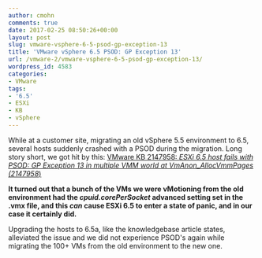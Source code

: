 ```yaml
---
author: cmohn
comments: true
date: 2017-02-25 08:50:26+00:00
layout: post
slug: vmware-vsphere-6-5-psod-gp-exception-13
title: 'VMware vSphere 6.5 PSOD: GP Exception 13'
url: /vmware-2/vmware-vsphere-6-5-psod-gp-exception-13/
wordpress_id: 4583
categories:
- VMware
tags:
- '6.5'
- ESXi
- KB
- vSphere
---
```


While at a customer site, migrating an old vSphere 5.5 environment to 6.5, several hosts suddenly crashed with a PSOD during the migration. Long story short, we got hit by this: [VMware KB 2147958: _ESXi 6.5 host fails with PSOD: GP Exception 13 in multiple VMM world at VmAnon_AllocVmmPages (2147958_)](https://kb.vmware.com/selfservice/microsites/search.do?language=en_US&cmd=displayKC&externalId=2147958)

<!--more-->

**It turned out that a bunch of the VMs we were vMotioning from the old environment had the _cpuid.corePerSocket_ advanced setting set in the .vmx file, and this _can_ cause ESXi 6.5 to enter a state of panic, and in our case it certainly did.**

Upgrading the hosts to 6.5a, like the knowledgebase article states, alleviated the issue and we did not experience PSOD's again while migrating the 100+ VMs from the old environment to the new one.
